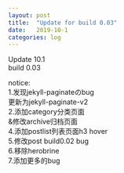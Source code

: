 ```yaml
---
layout: post
title:  "Update for build 0.03"
date:   2019-10-1
categories: log
---
```

Update 10.1<br>
build 0.03<br>

notice:<br>
  1.发现jekyll-paginateのbug<br>
    更新为jekyll-paginate-v2<br>
  2.添加category分类页面<br>
    &修改archive归档页面<br>
  4.添加postlist列表页面h3 hover<br>
  5.修改post build0.02 bug<br>
  6.移除herobrine<br>
  7.添加更多的bug<br>
